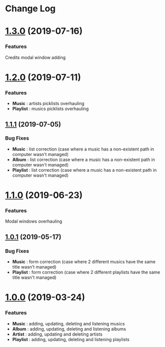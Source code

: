 # Change Log

# [1.3.0](https://github.com/badgones69/WebMusic/tree/1.3.0) (2019-07-16)

### Features

Credits modal window adding

# [1.2.0](https://github.com/badgones69/WebMusic/tree/1.2.0) (2019-07-11)

### Features

* **Music** : artists picklists overhauling
* **Playlist** : musics picklists overhauling

## [1.1.1](https://github.com/badgones69/WebMusic/tree/1.1.1) (2019-07-05)

### Bug Fixes

* **Music** : list correction (case where a music has a non-existent path in computer wasn't managed)
* **Album** : list correction (case where a music has a non-existent path in computer wasn't managed)
* **Playlist** : list correction (case where a music has a non-existent path in computer wasn't managed)

# [1.1.0](https://github.com/badgones69/WebMusic/tree/1.1.0) (2019-06-23)

### Features

Modal windows overhauling

## [1.0.1](https://github.com/badgones69/WebMusic/tree/1.0.1) (2019-05-17)

### Bug Fixes

* **Music** : form correction (case where 2 different musics have the same title wasn't managed) 
* **Playlist** : form correction (case where 2 different playlists have the same title wasn't managed) 

# [1.0.0](https://github.com/badgones69/WebMusic/tree/1.0.0) (2019-03-24)

### Features

* **Music** : adding, updating, deleting and listening musics
* **Album** : adding, updating, deleting and listening albums
* **Artist** : adding, updating and deleting artists
* **Playlist** : adding, updating, deleting and listening playlists
